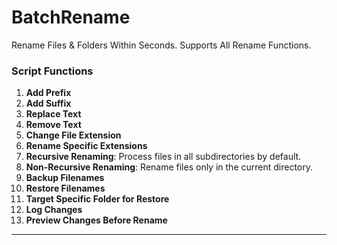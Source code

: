# BatchRename
Rename Files &amp; Folders Within Seconds. Supports All Rename Functions. 

### **Script Functions**
1. **Add Prefix** 
2. **Add Suffix**
3. **Replace Text**
4. **Remove Text**
5. **Change File Extension**
6. **Rename Specific Extensions**
7. **Recursive Renaming**: Process files in all subdirectories by default.
8. **Non-Recursive Renaming**: Rename files only in the current directory.
9. **Backup Filenames**
10. **Restore Filenames**
11. **Target Specific Folder for Restore**
12. **Log Changes** 
13. **Preview Changes Before Rename**
----
